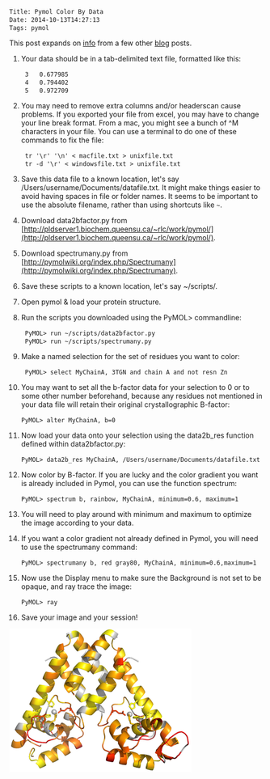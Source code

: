     Title: Pymol Color By Data
    Date: 2014-10-13T14:27:13
    Tags: pymol

This post expands on [info](http://kpwu.wordpress.com/2007/11/27/pymol-example-coloring-surface-by-b-factor/) from a few other [blog](http://kpwu.wordpress.com/2012/09/11/pymol-custom-spectrum-colors/) posts. 

1. Your data should be in a tab-delimited text file, formatted like this:

        3	0.677985
        4	0.794402
        5	0.972709

2. You may need to remove extra columns and/or headerscan cause problems. If you exported your file from excel, you may have to change your line break format. From a mac, you might see a bunch of ^M characters in your file. You can use a terminal to do one of these commands to fix the file:

        tr '\r' '\n' < macfile.txt > unixfile.txt
        tr -d '\r' < windowsfile.txt > unixfile.txt

3. Save this data file to a known location, let's say /Users/username/Documents/datafile.txt. It might make things easier to avoid having spaces in file or folder names. It seems to be important to use the absolute filename, rather than using shortcuts like ```~```. 
4. Download data2bfactor.py from [http://pldserver1.biochem.queensu.ca/~rlc/work/pymol/](http://pldserver1.biochem.queensu.ca/~rlc/work/pymol/). 
5. Download spectrumany.py from [http://pymolwiki.org/index.php/Spectrumany](http://pymolwiki.org/index.php/Spectrumany). 
6. Save these scripts to a known location, let's say ~/scripts/. 
7. Open pymol & load your protein structure.
8. Run the scripts you downloaded using the PyMOL> commandline:

        PyMOL> run ~/scripts/data2bfactor.py
        PyMOL> run ~/scripts/spectrumany.py

9. Make a named selection for the set of residues you want to color:

        PyMOL> select MyChainA, 3TGN and chain A and not resn Zn
 
10. You may want to set all the b-factor data for your selection to 0 or to some other number beforehand, because any residues not mentioned in your data file will retain their original crystallographic B-factor:

        PyMOL> alter MyChainA, b=0

11. Now load your data onto your selection using the data2b_res function defined within data2bfactor.py:

        PyMOL> data2b_res MyChainA, /Users/username/Documents/datafile.txt

11. Now color by B-factor. If you are lucky and the color gradient you want is already included in Pymol, you can use the function spectrum:

        PyMOL> spectrum b, rainbow, MyChainA, minimum=0.6, maximum=1

12. You will need to play around with minimum and maximum to optimize the image according to your data. 
13. If you want a color gradient not already defined in Pymol, you will need to use the spectrumany command:

        PyMOL> spectrumany b, red gray80, MyChainA, minimum=0.6,maximum=1

14. Now use the Display menu to make sure the Background is not set to be opaque, and ray trace the image:

        PyMOL> ray

15. Save your image and your session!

![](../../img/Zn_hNOE.png)
<!-- more -->
